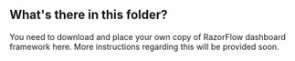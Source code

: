 ## What's there in this folder?

You need to download and place your own copy of RazorFlow dashboard framework here. More instructions regarding this will be provided soon.